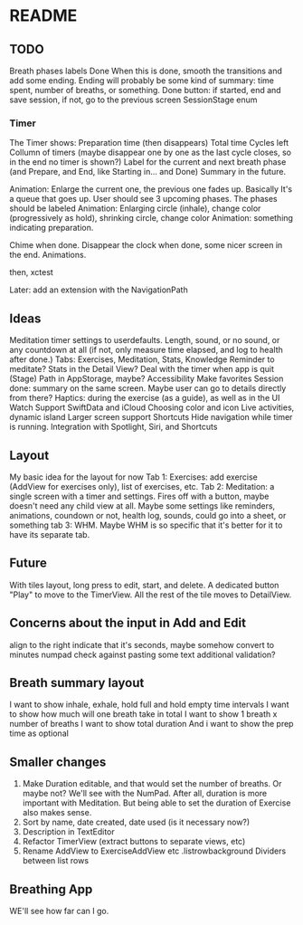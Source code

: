 #  README

## TODO
Breath phases labels
Done
When this is done, smooth the transitions and add some ending.
Ending will probably be some kind of summary: time spent, number of breaths, or something.
Done button: if started, end and save session, if not, go to the previous screen
SessionStage enum

### Timer

The Timer shows:
Preparation time (then disappears)
Total time
Cycles left
Collumn of timers (maybe disappear one by one as the last cycle closes, so in the end no timer is shown?)
Label for the current and next breath phase (and Prepare, and End, like Starting in... and Done)
Summary in the future.

Animation: Enlarge the current one, the previous one fades up. Basically It's a queue that goes up. User should see 3 upcoming phases.
The phases should be labeled
Animation: Enlarging circle (inhale), change color (progressively as hold), shrinking circle, change color
Animation: something indicating preparation.

Chime when done. Disappear the clock when done, some nicer screen in the end. Animations.

then, xctest

Later: add an extension with the NavigationPath

## Ideas
Meditation timer settings to userdefaults. Length, sound, or no sound, or any countdown at all (if not, only measure time elapsed, and log to health after done.)
Tabs: Exercises, Meditation, Stats, Knowledge
Reminder to meditate?
Stats in the Detail View?
Deal with the timer when app is quit (Stage)
Path in AppStorage, maybe?
Accessibility
Make favorites
Session done: summary on the same screen. Maybe user can go to details directly from there?
Haptics: during the exercise (as a guide), as well as in the UI
Watch Support
SwiftData and iCloud
Choosing color and icon
Live activities, dynamic island
Larger screen support
Shortcuts
Hide navigation while timer is running.
Integration with Spotlight, Siri, and Shortcuts

## Layout

My basic idea for the layout for now
Tab 1: Exercises: add exercise (AddView for exercises only), list of exercises, etc.
Tab 2: Meditation: a single screen with a timer and settings. Fires off with a button, maybe doesn't need any child view at all. Maybe some settings like reminders, animations, coundown or not, health log, sounds, could go into a sheet, or something
tab 3: WHM. Maybe WHM is so specific that it's better for it to have its separate tab.

## Future
With tiles layout, long press to edit, start, and delete. A dedicated button "Play" to move to the TimerView. All the rest of the tile moves to DetailView.

## Concerns about the input in Add and Edit
align to the right
indicate that it's seconds, maybe somehow convert to minutes
numpad
check against pasting some text
additional validation?

## Breath summary layout
I want to show inhale, exhale, hold full and hold empty time intervals
I want to show how much will one breath take in total
I want to show 1 breath x number of breaths
I want to show total duration
And i want to show the prep time as optional

## Smaller changes
1. Make Duration editable, and that would set the number of breaths. Or maybe not? We'll see with the NumPad. After all, duration is more important with Meditation. But being able to set the duration of Exercise also makes sense.
2. Sort by name, date created, date used (is it necessary now?)
3. Description in TextEditor
4. Refactor TimerView (extract buttons to separate views, etc)
5. Rename AddView to ExerciseAddView etc
.listrowbackground
Dividers between list rows

## Breathing App
WE'll see how far can I go.
